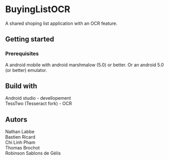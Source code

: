 # BuyingListOCR
A shared shoping list application with an OCR feature.
## Getting started
### Prerequisites
A android mobile with android marshmalow (5.0) or better.
Or an android 5.0 (or better) emulator.
## Build with
Android studio - devellopement  
TessTwo (Tesseract fork) - OCR
## Autors
Nathan Labbe  
Bastien Ricard  
Chi Linh Pham  
Thomas Brochot  
Robinson Sablons de Gélis  
